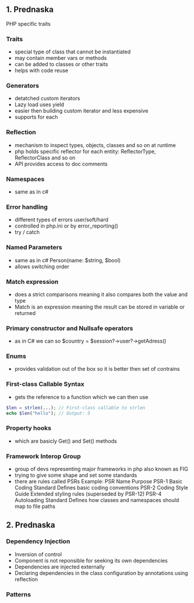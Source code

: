 ## 1. Prednaska
PHP specific traits
### Traits
* special type of class that cannot be instantiated
* may contain member vars or methods
* can be added to classes or other traits
* helps with code reuse

### Generators
* detatched custom iterators
* Lazy load uses yield
* easier then building custom iterator and less expensive
* supports for each

### Reflection
* mechanism to inspect types, objects, classes and so on at runtime
* php holds specific reflector for each entity: ReflectorType, ReflectorClass and so on
* API provides access to doc comments

### Namespaces
* same as in c#

### Error handling
* different types of errors user/soft/hard
* controlled in php.ini or by error\_reporting()
* try / catch

### Named Parameters
* same as in c# Person(name: $string, $bool)
* allows switching order

### Match expression
* does a strict comparisons meaning it also compares both the value and type
* Match is an expression meaning the result can be stored in variable or returned

### Primary constructor and Nullsafe operators
* as in C# we can so $country = $session?\-\>user?\-\>getAdress()

### Enums
* provides validation out of the box so it is better then set of contrains

### First-class Callable Syntax
* gets the reference to a function which we can then use 

```php
$len = strlen(...); // First-class callable to strlen
echo $len("hello"); // Output: 5
```

### Property hooks
* which are basicly Get() and Set() methods

### Framework Interop Group
* group of devs representing major frameworks in php also known as FIG
* trying to give some shape and set some standards
* there are rules called PSRs
Example:
PSR	Name	Purpose
PSR-1	Basic Coding Standard	Defines basic coding conventions
PSR-2	Coding Style Guide	Extended styling rules (superseded by PSR-12)
PSR-4	Autoloading Standard	Defines how classes and namespaces should map to file paths

## 2. Prednaska

### Dependency Injection
* Inversion of control
* Component is not reponsible for seeking its own dependencies
* Dependencies are injected externally
* Declaring dependencies in the class configuration by annotations using reflection

### Patterns


